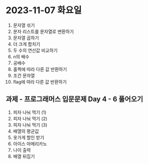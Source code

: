 # 2023-11-07 화요일

1. 문자열 섞기
2. 문자 리스트를 문자열로 변환하기
3. 문자열 곱하기
4. 더 크게 합치기
5. 두 수의 연산값 비교하기
6. n의 배수
7. 공배수
8. 홀짝에 따라 다른 값 반환하기
9. 조건 문자열
10. flag에 따라 다른 값 반환하기

## 과제 - 프로그래머스 입문문제 Day 4 - 6 풀어오기

1. 피자 나눠 먹기 (1)
2. 피자 나눠 먹기 (2)
3. 피자 나눠 먹기 (3)
4. 배열의 평균값
5. 옷가게 할인 받기
6. 아이스 아메리카노
7. 나이 출력
8. 배열 뒤집기
